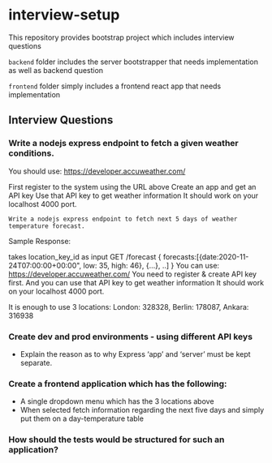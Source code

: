 # interview-setup
This repository provides bootstrap project which includes interview questions

`backend` folder includes the server bootstrapper that needs implementation as well as backend question

`frontend` folder simply includes a frontend react app that needs implementation

## Interview Questions

### Write a nodejs express endpoint to fetch a given weather conditions.

You should use: https://developer.accuweather.com/

First register to the system using the URL above
Create an app and get an API key
Use that API key to get weather information
It should work on your localhost 4000 port.

`Write a nodejs express endpoint to fetch next 5 days of weather temperature forecast.`

Sample Response:

takes location_key_id as input
GET /forecast
{
   forecasts:[{date:2020-11-24T07:00:00+00:00", low: 35, high: 46}, {...}, ..]
}
You can use: https://developer.accuweather.com/
You need to register & create API key first.
And you can use that API key to get weather information
It should work on your localhost 4000 port.

It is enough to use 3 locations:
London: 328328, Berlin: 178087, Ankara: 316938

### Create dev and prod environments - using different API keys

- Explain the reason as to why Express ‘app’ and ‘server’ must be kept separate.

### Create a frontend application which has the following:

  - A single dropdown menu which has the 3 locations above
  - When selected fetch information regarding the next five days and simply put them on a day-temperature table

### How should the tests would be structured for such an application?
